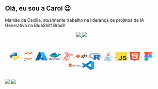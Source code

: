 ## Olá, eu sou a Carol 😉

Mamãe da Cecília, atualmente trabalho na liderança de projetos de IA Generativa na BlueShift Brasil!

<div align="center">
  <a href="https://github.com/carolmoraescruz">
  <img height="150em" src="https://github-readme-stats.vercel.app/api?username=carolmoraescruz&show_icons=true&theme=nord&include_all_commits=true&count_private=true"/>
  <img height="150em" src="https://github-readme-stats.vercel.app/api/top-langs/?username=carolmoraescruz&layout=compact&langs_count=7&theme=nord"/>

##
    
</div>
<div align="center" style="display: inline_block"><br>
  <img align="center" alt="Python"     height="30" width="40" src="https://github.com/devicons/devicon/blob/master/icons/python/python-original.svg">
  <img align="center" alt="Jupyter"    height="30" width="40" src="https://github.com/devicons/devicon/blob/master/icons/jupyter/jupyter-original.svg">
  <img align="center" alt="Azure"      height="30" width="40" src="https://github.com/devicons/devicon/blob/master/icons/azure/azure-original.svg">
  <img align="center" alt="Docker"     height="30" width="40" src="https://github.com/devicons/devicon/blob/master/icons/docker/docker-original-wordmark.svg">
  <img align="center" alt="SQLServer"  height="30" width="40" src="https://github.com/devicons/devicon/blob/master/icons/microsoftsqlserver/microsoftsqlserver-plain.svg">
  <img align="center" alt="Git"        height="30" width="40" src="https://github.com/devicons/devicon/blob/master/icons/git/git-original-wordmark.svg">
  <img align="center" alt="R"          height="30" width="40" src="https://github.com/devicons/devicon/blob/master/icons/r/r-original.svg">
  <img align="center" alt="Java"       height="30" width="40" src="https://github.com/devicons/devicon/blob/master/icons/java/java-original.svg">
  <img align="center" alt="Javascript" height="30" width="40" src="https://github.com/devicons/devicon/blob/master/icons/javascript/javascript-original.svg">
  <img align="center" alt="HTML"       height="30" width="40" src="https://github.com/devicons/devicon/blob/master/icons/html5/html5-original.svg">
  <img align="center" alt="Figma"      height="30" width="40" src="https://github.com/devicons/devicon/blob/master/icons/figma/figma-original.svg">
  <img align="center" alt="Ubuntu"     height="30" width="40" src="https://github.com/devicons/devicon/blob/master/icons/ubuntu/ubuntu-original-wordmark.svg">
  <img align="center" alt="VS Code"    height="30" width="40" src="https://github.com/devicons/devicon/blob/master/icons/vscode/vscode-original.svg">
</div>
  
##
  
<div> 
  <a href = "mailto:carolmoraescruz@gmail.com"><img src="https://img.shields.io/badge/-Gmail-%23333?style=for-the-badge&logo=gmail&logoColor=white" target="_blank"></a>
  <a href = "https://www.linkedin.com/in/caroline-moraes-da-cruz/" target="_blank"><img src="https://img.shields.io/badge/-LinkedIn-%230077B5?style=for-the-badge&logo=linkedin&logoColor=white" target="_blank"></a> 
 
</div>  
